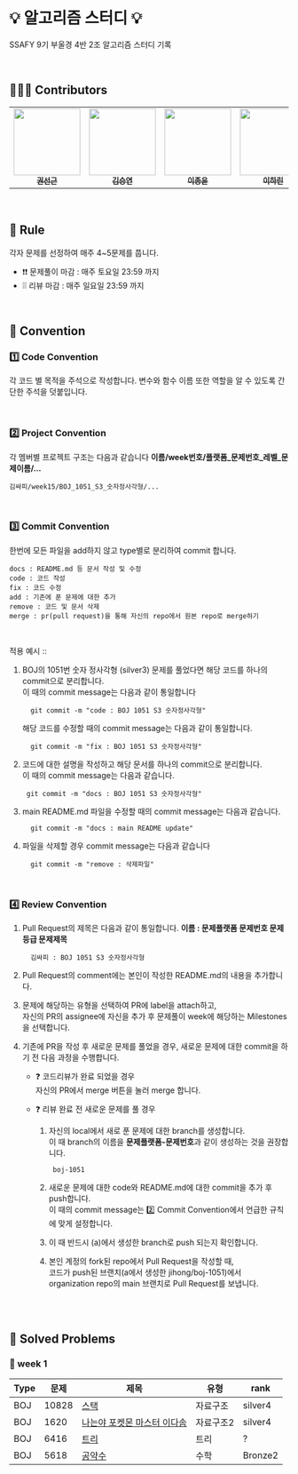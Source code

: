 #  💡 알고리즘 스터디 💡

SSAFY 9기 부울경 4반 2조 알고리즘 스터디 기록

<br>

## 🙋🏻‍♂️ Contributors
<table>
  <tr>
   <td align="center"><a href="https://github.com/kss4037"><img src="https://avatars.githubusercontent.com/u/49977437?v=4" width="120px;" alt=""/><br /><sub><b>권선근</b></sub></a><br /></td>
    <td align="center"><a href="https://github.com/ksy00826"><img src="https://avatars.githubusercontent.com/u/76732805?v=4" width="120px;" alt=""/><br /><sub><b>김승연</b></sub></a><br /></td>
    <td align="center"><a href="https://github.com/qjrm69"><img src="https://avatars.githubusercontent.com/u/38920667?v=4" width="120px;" alt=""/><br /><sub><b>이종윤</b></sub></a><br /></td>
    <td align="center"><a href="https://github.com/Harinee68"><img src="https://avatars.githubusercontent.com/u/62701446?v=4" width="120px;" alt=""/><br /><sub><b>이하린</b></sub></a><br /></td>
    <td align="center"><a href="https://github.com/jeunjeong"><img src="https://avatars.githubusercontent.com/u/123714739?v=4" width="120px;" alt=""/><br /><sub><b>조은정</b></sub></a><br /></td>
  </tr>
</table>
<br>

## 📌 Rule
각자 문제를 선정하여 매주 4~5문제를 풉니다.
* ❗❗ 문제풀이 마감 : 매주 토요일 23:59 까지
* ❕❕ 리뷰 마감 : 매주 일요일 23:59 까지
<br>

## 📌 Convention
###  1️⃣ Code Convention
각 코드 별 목적을 주석으로 작성합니다.
변수와 함수 이름 또한 역할을 알 수 있도록 간단한 주석을 덧붙입니다.

<br>

### 2️⃣ Project Convention

각 멤버별 프로젝트 구조는 다음과 같습니다
**이름/week번호/플랫폼_문제번호_레벨_문제이름/...**

    김싸피/week15/BOJ_1051_S3_숫자정사각형/...

<br>

### 3️⃣ Commit Convention
한번에 모든 파일을 add하지 않고 type별로 분리하여 commit 합니다.

    docs : README.md 등 문서 작성 및 수정
    code : 코드 작성
    fix : 코드 수정
    add : 기존에 푼 문제에 대한 추가
    remove : 코드 및 문서 삭제
    merge : pr(pull request)을 통해 자신의 repo에서 원본 repo로 merge하기
  <br>

적용 예시 ::
1. BOJ의 1051번 숫자 정사각형 (silver3) 문제를 풀었다면
해당 코드를 하나의 commit으로 분리합니다.  
이 때의 commit message는 다음과 같이 통일합니다
		
		 git commit -m "code : BOJ 1051 S3 숫자정사각형"

	해당 코드를 수정할 때의 commit message는 다음과 같이 통일합니다.
		
		 git commit -m "fix : BOJ 1051 S3 숫자정사각형"

2.  코드에 대한 설명을 작성하고
해당 문서를 하나의 commit으로 분리합니다.  
이 때의 commit message는 다음과 같습니다.
		
		 git commit -m "docs : BOJ 1051 S3 숫자정사각형"

3. main README.md 파일을 수정할 때의 commit message는 다음과 같습니다.
		
		 git commit -m "docs : main README update"

5. 파일을 삭제할 경우 commit message는 다음과 같습니다
		
		 git commit -m "remove : 삭제파일"
		
<br>

### 4️⃣ Review Convention
1. Pull Request의 제목은 다음과 같이 통일합니다.
**이름 : 문제플랫폼 문제번호 문제등급 문제제목** 
		
		 김싸피 : BOJ 1051 S3 숫자정사각형
		
2. Pull Request의 comment에는 본인이 작성한 README.md의 내용을 추가합니다. 

3. 문제에 해당하는 유형을 선택하여 PR에 label을 attach하고,   
 자신의 PR의 assignee에 자신을 추가 후 문제풀이 week에 해당하는 Milestones을 선택합니다.

4. 기존에 PR을 작성 후 새로운 문제를 풀었을 경우, 새로운 문제에 대한 commit을 하기 전 다음 과정을 수행합니다.

	- ❓ 코드리뷰가 완료 되었을 경우  
		자신의 PR에서 merge 버튼을 눌러 merge 합니다. 
		
	- ❓ 리뷰 완료 전 새로운 문제를 풀 경우
		1. 자신의 local에서 새로 푼 문제에 대한 branch를 생성합니다.  
		이 때 branch의 이름을 **문제플랫폼-문제번호**과 같이 생성하는 것을 권장합니다.
		
			    boj-1051
		
		2. 새로운 문제에 대한 code와 README.md에 대한 commit을 추가 후 push합니다.   
		이 때의 commit message는 2️⃣ Commit Convention에서 언급한 규칙에 맞게 설정합니다.
		3. 이 때 반드시 (a)에서 생성한 branch로 push 되는지 확인합니다.
		4. 본인 계정의 fork된 repo에서 Pull Request을 작성할 때,   
		코드가 push된 브랜치(a에서 생성한 jihong/boj-1051)에서   
		organization repo의 main 브랜치로 Pull Request를 보냅니다.


<br><br>

## 📌 Solved Problems
### 🚩 week 1
| Type | 문제 | 제목 | 유형 | rank |
| -- |--| -- |--|--|
| BOJ | 10828 | [스택](https://www.acmicpc.net/problem/10828) | 자료구조 | silver4 |
| BOJ | 1620 | [나는야 포켓몬 마스터 이다솜](https://www.acmicpc.net/problem/1620) | 자료구조2 | silver4 |
| BOJ | 6416 | [트리](https://www.acmicpc.net/problem/6416) | 트리 | ? |
| BOJ | 5618 | [공약수](https://www.acmicpc.net/problem/5618) | 수학 | Bronze2 |

